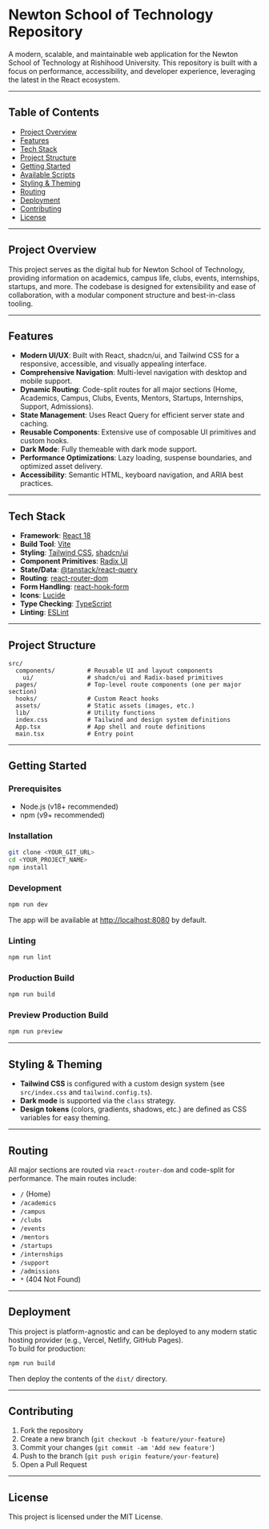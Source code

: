# Newton School of Technology Repository

A modern, scalable, and maintainable web application for the Newton School of Technology at Rishihood University. This repository is built with a focus on performance, accessibility, and developer experience, leveraging the latest in the React ecosystem.

---

## Table of Contents

- [Project Overview](#project-overview)
- [Features](#features)
- [Tech Stack](#tech-stack)
- [Project Structure](#project-structure)
- [Getting Started](#getting-started)
- [Available Scripts](#available-scripts)
- [Styling & Theming](#styling--theming)
- [Routing](#routing)
- [Deployment](#deployment)
- [Contributing](#contributing)
- [License](#license)

---

## Project Overview

This project serves as the digital hub for Newton School of Technology, providing information on academics, campus life, clubs, events, internships, startups, and more. The codebase is designed for extensibility and ease of collaboration, with a modular component structure and best-in-class tooling.

---

## Features

- **Modern UI/UX**: Built with React, shadcn/ui, and Tailwind CSS for a responsive, accessible, and visually appealing interface.
- **Comprehensive Navigation**: Multi-level navigation with desktop and mobile support.
- **Dynamic Routing**: Code-split routes for all major sections (Home, Academics, Campus, Clubs, Events, Mentors, Startups, Internships, Support, Admissions).
- **State Management**: Uses React Query for efficient server state and caching.
- **Reusable Components**: Extensive use of composable UI primitives and custom hooks.
- **Dark Mode**: Fully themeable with dark mode support.
- **Performance Optimizations**: Lazy loading, suspense boundaries, and optimized asset delivery.
- **Accessibility**: Semantic HTML, keyboard navigation, and ARIA best practices.

---

## Tech Stack

- **Framework**: [React 18](https://react.dev/)
- **Build Tool**: [Vite](https://vitejs.dev/)
- **Styling**: [Tailwind CSS](https://tailwindcss.com/), [shadcn/ui](https://ui.shadcn.com/)
- **Component Primitives**: [Radix UI](https://www.radix-ui.com/)
- **State/Data**: [@tanstack/react-query](https://tanstack.com/query/latest)
- **Routing**: [react-router-dom](https://reactrouter.com/)
- **Form Handling**: [react-hook-form](https://react-hook-form.com/)
- **Icons**: [Lucide](https://lucide.dev/)
- **Type Checking**: [TypeScript](https://www.typescriptlang.org/)
- **Linting**: [ESLint](https://eslint.org/)

---

## Project Structure

```
src/
  components/         # Reusable UI and layout components
    ui/               # shadcn/ui and Radix-based primitives
  pages/              # Top-level route components (one per major section)
  hooks/              # Custom React hooks
  assets/             # Static assets (images, etc.)
  lib/                # Utility functions
  index.css           # Tailwind and design system definitions
  App.tsx             # App shell and route definitions
  main.tsx            # Entry point
```

---

## Getting Started

### Prerequisites

- Node.js (v18+ recommended)
- npm (v9+ recommended)

### Installation

```sh
git clone <YOUR_GIT_URL>
cd <YOUR_PROJECT_NAME>
npm install
```

### Development

```sh
npm run dev
```

The app will be available at [http://localhost:8080](http://localhost:8080) by default.

### Linting

```sh
npm run lint
```

### Production Build

```sh
npm run build
```

### Preview Production Build

```sh
npm run preview
```

---

## Styling & Theming

- **Tailwind CSS** is configured with a custom design system (see `src/index.css` and `tailwind.config.ts`).
- **Dark mode** is supported via the `class` strategy.
- **Design tokens** (colors, gradients, shadows, etc.) are defined as CSS variables for easy theming.

---

## Routing

All major sections are routed via `react-router-dom` and code-split for performance. The main routes include:

- `/` (Home)
- `/academics`
- `/campus`
- `/clubs`
- `/events`
- `/mentors`
- `/startups`
- `/internships`
- `/support`
- `/admissions`
- `*` (404 Not Found)

---

## Deployment

This project is platform-agnostic and can be deployed to any modern static hosting provider (e.g., Vercel, Netlify, GitHub Pages).  
To build for production:

```sh
npm run build
```

Then deploy the contents of the `dist/` directory.

---

## Contributing

1. Fork the repository
2. Create a new branch (`git checkout -b feature/your-feature`)
3. Commit your changes (`git commit -am 'Add new feature'`)
4. Push to the branch (`git push origin feature/your-feature`)
5. Open a Pull Request

---

## License

This project is licensed under the MIT License.
